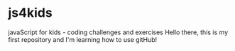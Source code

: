 # js4kids
javaScript for kids - coding challenges and exercises
Hello there, this is my first repository and I'm learning how to use gitHub!
